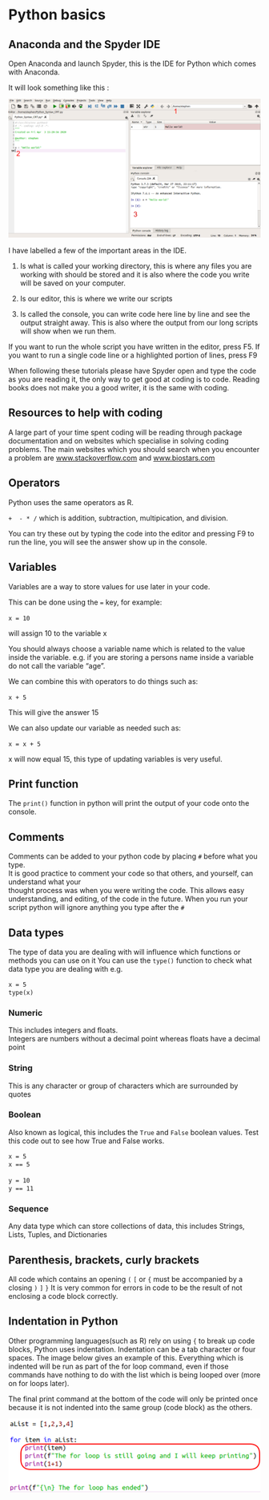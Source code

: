 
# Python basics

## Anaconda and the Spyder IDE

Open Anaconda and launch Spyder, this is the IDE for Python which comes with Anaconda.


It will look something like this :

![Spyder IDE overview](https://github.com/Genomics-CRT/images/blob/master/SpyderIDE2.png)

I have labelled a few of the important areas in the IDE.

1. Is what is called your working directory, this is where any files you are working with should be stored and it is also where the code you write will be saved on your computer.

2. Is our editor, this is where we write our scripts

3. Is called the console, you can write code here line by line and see the output straight away. 
   This is also where the output from our long scripts will show when we run them.
   
If you want to run the whole script you have written in the editor, press F5.
If you want to run a single code line or a highlighted portion of lines, press F9

When following these tutorials please have Spyder open and type the code as you are reading it, the only way to get good at coding is to code. Reading books does not make you a good writer, it is the same with coding.

## Resources to help with coding
A large part of your time spent coding will be reading through package documentation and on websites which specialise in solving coding problems. The main websites which you should search when you encounter a problem are www.stackoverflow.com and www.biostars.com 

## Operators
Python uses the same operators as R. 

`+  - * /` which is addition, subtraction, multipication, and division.

You can try these out by typing the code into the editor and pressing F9 to run the line, you will see the answer show up in the console.

## Variables
Variables are a way to store values for use later in your code. 

This can be done using the `=` key, for example:

`x = 10`

will assign 10 to the variable x

You should always choose a variable name which is related to the value inside the variable. e.g. if you are storing a persons name inside a variable do not call the variable “age”.

We can combine this with operators to do things such as:

`x + 5`

This will give the answer 15

We can also update our variable as needed such as:

`x = x + 5`

x will now equal 15, this type of updating variables is very useful.


## Print function
The `print()` function in python will print the output of your code onto the console. 

## Comments
Comments can be added to your python code by placing `#` before what you type.  
It is good practice to comment your code so that others, and yourself, can understand what your  
thought process was when you were writing the code. This allows easy understanding, and editing, of the code in the future.
When you run your script python will ignore anything you type after the `#`


## Data types

The type of data you are dealing with will influence which functions or methods you can use on it
You can use the `type()` function to check what data type you are dealing with e.g.

```
x = 5
type(x)
```

### Numeric
This includes integers and floats.  
Integers are numbers without a decimal point whereas floats have a decimal point

### String
This is any character or group of characters which are surrounded by quotes

### Boolean
Also known as logical, this includes the `True` and `False` boolean values. 
Test this code out to see how True and False works.

```
x = 5 
x == 5

y = 10
y == 11
```

### Sequence
Any data type which can store collections of data, this includes Strings, Lists, Tuples, and Dictionaries

## Parenthesis, brackets, curly brackets
All code which contains an opening `(`  `[` or `{` must be accompanied by a closing `)` `]` `}`
It is very common for errors in code to be the result of not enclosing a code block correctly.

## Indentation in Python
Other programming languages(such as R) rely on using `{` to break up code blocks, Python uses indentation.
Indentation can be a tab character or four spaces. The image below gives an example of this. Everything which is indented will be run as part of the for loop command, even if those commands have nothing to do with the list which is being looped over (more on for loops later).

The final print command at the bottom of the code will only be printed once because it is not indented into the same group (code block) as the others. 

![Indentation](https://github.com/Genomics-CRT/images/blob/master/Indentation.png)

